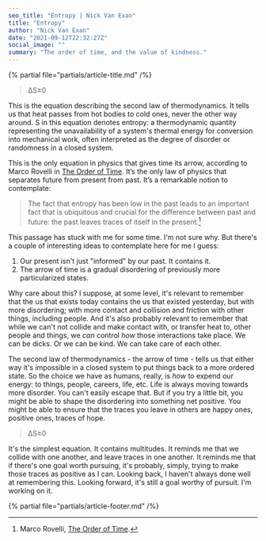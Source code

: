 ```yaml
---
seo_title: "Entropy | Nick Van Exan"
title: "Entropy"
author: "Nick Van Exan"
date: "2021-09-12T22:32:27Z"
social_image: ""
summary: "The order of time, and the value of kindness."
---
```


{% partial file="partials/article-title.md" /%}

> ΔS≥0

This is the equation describing the second law of thermodynamics. It tells us that heat passes from hot bodies to cold ones, never the other way around. S in this equation denotes entropy: a thermodynamic quantity representing the unavailability of a system's thermal energy for conversion into mechanical work, often interpreted as the degree of disorder or randomness in a closed system.

This is the only equation in physics that gives time its arrow, according to Marco Rovelli in [The Order of Time](https://www.penguinrandomhouse.com/books/551483/the-order-of-time-by-carlo-rovelli/). It’s the only law of physics that separates future from present from past. It’s a remarkable notion to contemplate:

> The fact that entropy has been low in the past leads to an important fact that is ubiquitous and crucial for the difference between past and future: the past leaves traces of itself in the present.[^1]

This passage has stuck with me for some time. I'm not sure why. But there's a couple of interesting ideas to contemplate here for me I guess:

1. Our present isn't just "informed" by our past. It contains it.
2. The arrow of time is a gradual disordering of previously more particularized states.

Why care about this? I suppose, at some level, it's relevant to remember that the us that exists today contains the us that existed yesterday, but with more disordering; with more contact and collision and friction with other things, including people. And it's also probably relevant to remember that while we can't not collide and make contact with, or transfer heat to, other people and things, we _can_ control _how_ those interactions take place. We can be dicks. Or we can be kind. We can take care of each other.

The second law of thermodynamics - the arrow of time - tells us that either way it's impossible in a closed system to put things back to a more ordered state. So the choice we have as humans, really, is _how_ to expend our energy: to things, people, careers, life, etc. Life is always moving towards more disorder. You can't easily escape that. But if you try a little bit, you might be able to shape the disordering into something net positive. You might be able to ensure that the traces you leave in others are happy ones, positive ones, traces of hope.

> ΔS≥0

It's the simplest equation. It contains multitudes. It reminds me that we collide with one another, and leave traces in one another. It reminds me that if there's one goal worth pursuing, it's probably, simply, trying to make those traces as positive as I can. Looking back, I haven't always done well at remembering this. Looking forward, it's still a goal worthy of pursuit. I'm working on it.

{% partial file="partials/article-footer.md" /%}

[^1]: Marco Rovelli, [The Order of Time](https://www.penguinrandomhouse.com/books/551483/the-order-of-time-by-carlo-rovelli/).
